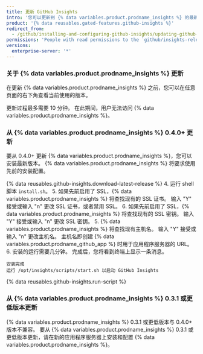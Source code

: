 ```yaml
---
title: 更新 GitHub Insights
intro: '您可以更新到 {% data variables.product.prodname_insights %} 的最新版本，体验功能改进和漏洞修复的好处。'
product: '{% data reusables.gated-features.github-insights %}'
redirect_from:
  - /github/installing-and-configuring-github-insights/updating-github-insights
permissions: 'People with read permissions to the `github/insights-releases` repository and administrative access to the application server can update {% data variables.product.prodname_insights %}.'
versions:
  enterprise-server: '*'
---
```


### 关于 {% data variables.product.prodname_insights %} 更新

在更新 {% data variables.product.prodname_insights %} 之前，您可以在任意页面的右下角查看当前使用的版本。

更新过程最多需要 10 分钟。 在此期间，用户无法访问 {% data variables.product.prodname_insights %}。

### 从 {% data variables.product.prodname_insights %} 0.4.0+ 更新

要从 0.4.0+ 更新 {% data variables.product.prodname_insights %}，您可以安装最新版本。 {% data variables.product.prodname_insights %} 将要求使用先前的安装配置。

{% data reusables.github-insights.download-latest-release %}
4. 运行 shell 脚本 `install.sh`。
5. 如果先前启用了 SSL，{% data variables.product.prodname_insights %} 将查找现有的 SSL 证书。 输入 "Y" 接受或输入 "n" 更改 SSL 证书，或者禁用 SSL。
6. 如果先前启用了 SSL，{% data variables.product.prodname_insights %} 将查找现有的 SSL 密钥。 输入 "Y" 接受或输入 "n" 更改 SSL 密钥。
5. {% data variables.product.prodname_insights %} 将查找现有主机名。 输入 "Y" 接受或输入 "n" 更改主机名。 主机名即创建 {% data variables.product.prodname_github_app %} 时用于应用程序服务器的 URL。
6. 安装的运行需要几分钟。 完成后，您将看到终端上显示一条消息。
  ```
  安装完成
  运行 /opt/insights/scripts/start.sh 以启动 GitHub Insights
  ```
{% data reusables.github-insights.run-script %}

### 从 {% data variables.product.prodname_insights %} 0.3.1 或更低版本更新

{% data variables.product.prodname_insights %} 0.3.1 或更低版本与 0.4.0+ 版本不兼容。 要从 {% data variables.product.prodname_insights %} 0.3.1 或更低版本更新，请在新的应用程序服务器上安装和配置 {% data variables.product.prodname_insights %}。

